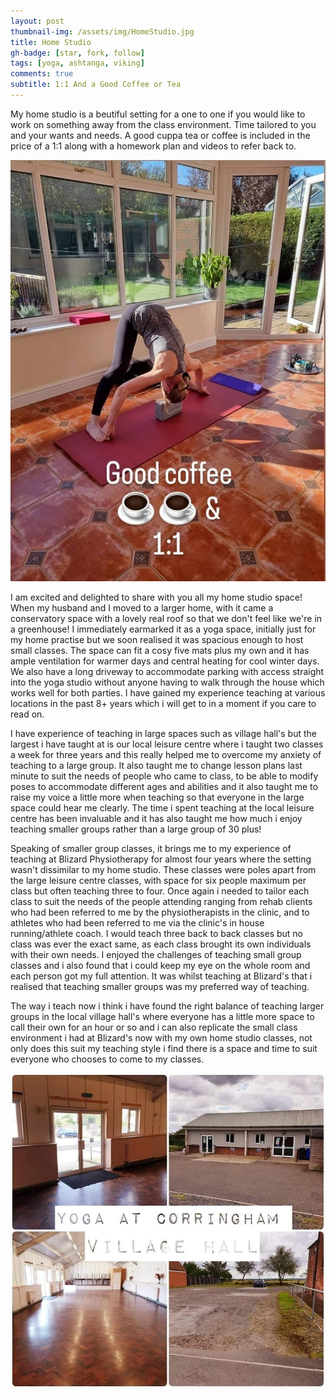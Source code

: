 ```yaml
---
layout: post
thumbnail-img: /assets/img/HomeStudio.jpg
title: Home Studio
gh-badge: [star, fork, follow]
tags: [yoga, ashtanga, viking]
comments: true
subtitle: 1:1 And a Good Coffee or Tea
---
```


My home studio is a beutiful setting for a one to one if you would like to work on something away from the class environment.  Time tailored to you and your wants and needs.  A good cuppa tea or coffee is included in the price of a 1:1 along with a homework plan and videos to refer back to.

<img title="Home Studio" alt="" src="/assets/img/1To1Photo.jpg">

I am excited and delighted to share with you all my home studio space!
When my husband and I moved to a larger home, with it came a conservatory space with a lovely real roof so that we don't feel like we're in a greenhouse! I immediately earmarked it as a yoga space, initially just for my home practise but we soon realised it was spacious enough to host small classes. The space can fit a cosy five mats plus my own and it has ample ventilation for warmer days and central heating for cool winter days. We also have a long driveway to accommodate parking with access straight into the yoga studio without anyone having to walk through the house which works well for both parties. I have gained my experience teaching at various locations in the past 8+ years which i will get to in a moment if you care to read on. 

I have experience of teaching in large spaces such as village hall's but the largest i have taught at is our local leisure centre where i taught two classes a week for three years and this really helped me to overcome my anxiety of teaching to a large group. It also taught me to change lesson plans last minute to suit the needs of people who came to class, to be able to modify poses to accommodate different ages and abilities and it also taught me to raise my voice a little more when teaching so that everyone in the large space could hear me clearly. The time i spent teaching at the local leisure centre has been invaluable and it has also taught me how much i enjoy teaching smaller groups rather than a large group of 30 plus!

Speaking of smaller group classes, it brings me to my experience of teaching at Blizard Physiotherapy for almost four years where the setting wasn't dissimilar to my home studio. These classes were poles apart from the large leisure centre classes, with space for six people maximum per class but often teaching three to four. Once again i needed to tailor each class to suit the needs of the people attending ranging from rehab clients who had been referred to me by the physiotherapists in the clinic, and to athletes who had been referred to me via the clinic's in house running/athlete coach. I would teach three back to back classes but no class was ever the exact same, as each class brought its own individuals with their own needs. I enjoyed the challenges of teaching small group classes and i also found that i could keep my eye on the whole room and each person got my full attention. It was whilst teaching at Blizard's that i realised that teaching smaller groups was my preferred way of teaching. 

The way i teach now i think i have found the right balance of teaching larger groups in the local village hall's where everyone has a little more space to call their own for an hour or so and i can also replicate the small class environment i had at Blizard's now with my own home studio classes, not only does this suit my teaching style i find there is a space and time to suit everyone who chooses to come to my classes. 

<img title="Corringham Classes" alt="" src="/assets/img/CorringhamStudio.jpg">
